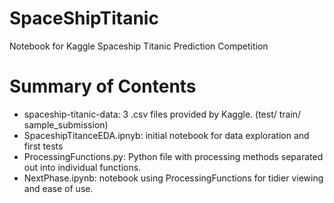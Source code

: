 # SpaceShipTitanic
Notebook for Kaggle Spaceship Titanic Prediction Competition

# Summary of Contents
- spaceship-titanic-data: 3 .csv files provided by Kaggle. (test/ train/ sample_submission)
- SpaceshipTitanceEDA.ipnyb: initial notebook for data exploration and first tests
- ProcessingFunctions.py: Python file with processing methods separated out into individual functions.
- NextPhase.ipynb: notebook using ProcessingFunctions for tidier viewing and ease of use.
